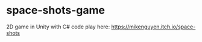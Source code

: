 # space-shots-game

2D game in Unity with C# code
play here: https://mikenguyen.itch.io/space-shots
